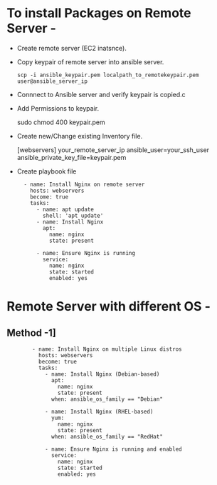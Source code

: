 # To install Packages on Remote Server -
- Create remote server (EC2 inatsnce).
- Copy keypair of remote server into ansible server.

      scp -i ansible_keypair.pem localpath_to_remotekeypair.pem user@ansible_server_ip

- Connnect to Ansible server and verify keypair is copied.c
- Add Permissions to keypair.

    sudo chmod 400 keypair.pem

- Create new/Change existing Inventory file.

     [webservers]
      your_remote_server_ip ansible_user=your_ssh_user ansible_private_key_file=keypair.pem

- Create playbook file

        - name: Install Nginx on remote server
          hosts: webservers
          become: true
          tasks:
            - name: apt update
              shell: 'apt update'
            - name: Install Nginx
              apt:
                name: nginx
                state: present
        
            - name: Ensure Nginx is running
              service:
                name: nginx
                state: started
                enabled: yes

# Remote Server with different OS -
## Method -1] 

            - name: Install Nginx on multiple Linux distros
              hosts: webservers
              become: true
              tasks:
                - name: Install Nginx (Debian-based)
                  apt:
                    name: nginx
                    state: present
                  when: ansible_os_family == "Debian"
            
                - name: Install Nginx (RHEL-based)
                  yum:
                    name: nginx
                    state: present
                  when: ansible_os_family == "RedHat"
            
                - name: Ensure Nginx is running and enabled
                  service:
                    name: nginx
                    state: started
                    enabled: yes
